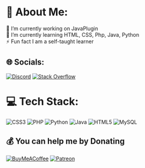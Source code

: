 # 💫 About Me:
🔭 I’m currently working on JavaPlugin<br>🌱 I’m currently learning HTML, CSS, Php, Java, Python<br>⚡ Fun fact I am a self-taught learner


## 🌐 Socials:
[![Discord](https://img.shields.io/badge/Discord-%237289DA.svg?logo=discord&logoColor=white)](https://discord.gg/https://discord.gg/vjB2RY5r9C) [![Stack Overflow](https://img.shields.io/badge/-Stackoverflow-FE7A16?logo=stack-overflow&logoColor=white)](https://stackoverflow.com/users/23116133) 

# 💻 Tech Stack:
![CSS3](https://img.shields.io/badge/css3-%231572B6.svg?style=plastic&logo=css3&logoColor=white) ![PHP](https://img.shields.io/badge/php-%23777BB4.svg?style=plastic&logo=php&logoColor=white) ![Python](https://img.shields.io/badge/python-3670A0?style=plastic&logo=python&logoColor=ffdd54) ![Java](https://img.shields.io/badge/java-%23ED8B00.svg?style=plastic&logo=openjdk&logoColor=white) ![HTML5](https://img.shields.io/badge/html5-%23E34F26.svg?style=plastic&logo=html5&logoColor=white) ![MySQL](https://img.shields.io/badge/mysql-%2300000f.svg?style=plastic&logo=mysql&logoColor=white)
<!-- # 📊 GitHub Stats:
![](https://github-readme-stats.vercel.app/api?username=adan0701&theme=gruvbox&hide_border=false&include_all_commits=false&count_private=false)<br/>
![](https://github-readme-streak-stats.herokuapp.com/?user=adan0701&theme=gruvbox&hide_border=false)<br/>
![](https://github-readme-stats.vercel.app/api/top-langs/?username=adan0701&theme=gruvbox&hide_border=false&include_all_commits=false&count_private=false&layout=compact) 
-->

  ## 💰 You can help me by Donating
  [![BuyMeACoffee](https://img.shields.io/badge/Buy%20Me%20a%20Coffee-ffdd00?style=for-the-badge&logo=buy-me-a-coffee&logoColor=black)](https://buymeacoffee.com/adantesdents) [![Patreon](https://img.shields.io/badge/Patreon-F96854?style=for-the-badge&logo=patreon&logoColor=white)](https://patreon.com/Adantesdents) 
